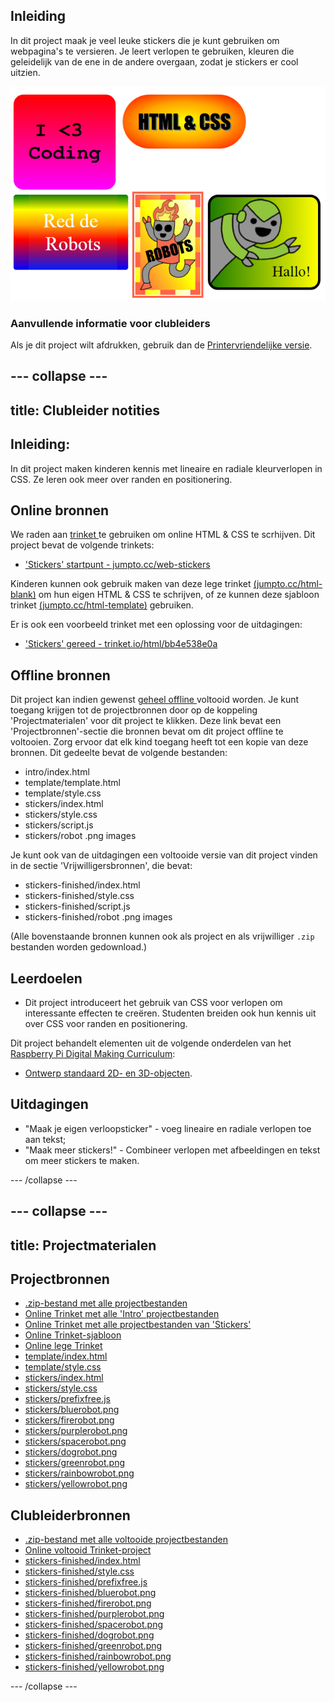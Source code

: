 ## Inleiding

In dit project maak je veel leuke stickers die je kunt gebruiken om webpagina's te versieren. Je leert verlopen te gebruiken, kleuren die geleidelijk van de ene in de andere overgaan, zodat je stickers er cool uitzien.

![screenshot](images/stickers-finished.png)

### Aanvullende informatie voor clubleiders

Als je dit project wilt afdrukken, gebruik dan de [Printervriendelijke versie](https://projects.raspberrypi.org/en/projects/stickers/print).

## \--- collapse \---

## title: Clubleider notities

## Inleiding:

In dit project maken kinderen kennis met lineaire en radiale kleurverlopen in CSS. Ze leren ook meer over randen en positionering.

## Online bronnen

We raden aan [ trinket ](https://trinket.io/) te gebruiken om online HTML & CSS te scrhijven. Dit project bevat de volgende trinkets:

* ['Stickers' startpunt - jumpto.cc/web-stickers](http://jumpto.cc/web-stickers)

Kinderen kunnen ook gebruik maken van deze lege trinket [(jumpto.cc/html-blank)](http://jumpto.cc/html-blank) om hun eigen HTML & CSS te schrijven, of ze kunnen deze sjabloon trinket [(jumpto.cc/html-template)](http://jumpto.cc/html-template) gebruiken.

Er is ook een voorbeeld trinket met een oplossing voor de uitdagingen:

* ['Stickers' gereed - trinket.io/html/bb4e538e0a](https://trinket.io/html/bb4e538e0a)

## Offline bronnen

Dit project kan indien gewenst [geheel offline ](https://www.codeclubprojects.org/en-GB/resources/webdev-working-offline/) voltooid worden. Je kunt toegang krijgen tot de projectbronnen door op de koppeling 'Projectmaterialen' voor dit project te klikken. Deze link bevat een 'Projectbronnen'-sectie die bronnen bevat om dit project offline te voltooien. Zorg ervoor dat elk kind toegang heeft tot een kopie van deze bronnen. Dit gedeelte bevat de volgende bestanden:

* intro/index.html
* template/template.html
* template/style.css
* stickers/index.html
* stickers/style.css
* stickers/script.js
* stickers/robot .png images

Je kunt ook van de uitdagingen een voltooide versie van dit project vinden in de sectie 'Vrijwilligersbronnen', die bevat:

* stickers-finished/index.html
* stickers-finished/style.css
* stickers-finished/script.js
* stickers-finished/robot .png images

(Alle bovenstaande bronnen kunnen ook als project en als vrijwilliger `.zip` bestanden worden gedownload.)

## Leerdoelen

* Dit project introduceert het gebruik van CSS voor verlopen om interessante effecten te creëren. Studenten breiden ook hun kennis uit over CSS voor randen en positionering. 

Dit project behandelt elementen uit de volgende onderdelen van het [Raspberry Pi Digital Making Curriculum](http://rpf.io/curriculum):

* [Ontwerp standaard 2D- en 3D-objecten](https://www.raspberrypi.org/curriculum/design/creator).

## Uitdagingen

* "Maak je eigen verloopsticker" - voeg lineaire en radiale verlopen toe aan tekst;
* "Maak meer stickers!" - Combineer verlopen met afbeeldingen en tekst om meer stickers te maken.

\--- /collapse \---

## \--- collapse \---

## title: Projectmaterialen

## Projectbronnen

* [.zip-bestand met alle projectbestanden](http://rpf.io/p/en/stickers-go)
* [Online Trinket met alle 'Intro' projectbestanden](http://jumpto.cc/web-intro)
* [Online Trinket met alle projectbestanden van 'Stickers'](http://jumpto.cc/web-stickers)
* [Online Trinket-sjabloon](http://jumpto.cc/trinket-template)
* [Online lege Trinket](http://jumpto.cc/trinket-blank)
* [template/index.html](resources/template-index.html)
* [template/style.css](resources/template-style.css)
* [stickers/index.html](resources/stickers-index.html)
* [stickers/style.css](resources/stickers-style.css)
* [stickers/prefixfree.js](resources/stickers-prefixfree.js)
* [stickers/bluerobot.png](resources/stickers-bluerobot.png)
* [stickers/firerobot.png](resources/stickers-firerobot.png)
* [stickers/purplerobot.png](resources/stickers-purplerobot.png)
* [stickers/spacerobot.png](resources/stickers-spacerobot.png)
* [stickers/dogrobot.png](resources/stickers-dogrobot.png)
* [stickers/greenrobot.png](resources/stickers-greenrobot.png)
* [stickers/rainbowrobot.png](resources/stickers-rainbowrobot.png)
* [stickers/yellowrobot.png](resources/stickers-yellowrobot.png)

## Clubleiderbronnen

* [.zip-bestand met alle voltooide projectbestanden](http://rpf.io/p/en/stickers-go)
* [Online voltooid Trinket-project](https://trinket.io/html/bb4e538e0a)
* [stickers-finished/index.html](resources/stickers-finished-index.html)
* [stickers-finished/style.css](resources/stickers-finished-style.css)
* [stickers-finished/prefixfree.js](resources/stickers-finished-prefixfree.js)
* [stickers-finished/bluerobot.png](resources/stickers-finished-bluerobot.png)
* [stickers-finished/firerobot.png](resources/stickers-finished-firerobot.png)
* [stickers-finished/purplerobot.png](resources/stickers-finished-purplerobot.png)
* [stickers-finished/spacerobot.png](resources/stickers-finished-spacerobot.png)
* [stickers-finished/dogrobot.png](resources/stickers-finished-dogrobot.png)
* [stickers-finished/greenrobot.png](resources/stickers-finished-greenrobot.png)
* [stickers-finished/rainbowrobot.png](resources/stickers-finished-rainbowrobot.png)
* [stickers-finished/yellowrobot.png](resources/stickers-finished-yellowrobot.png)

\--- /collapse \---